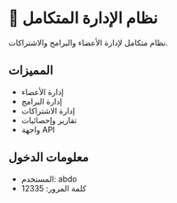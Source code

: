 # 🚀 نظام الإدارة المتكامل

نظام متكامل لإدارة الأعضاء والبرامج والاشتراكات.

## المميزات
- إدارة الأعضاء
- إدارة البرامج  
- إدارة الاشتراكات
- تقارير وإحصائيات
- واجهة API

## معلومات الدخول
- المستخدم: abdo
- كلمة المرور: 12335